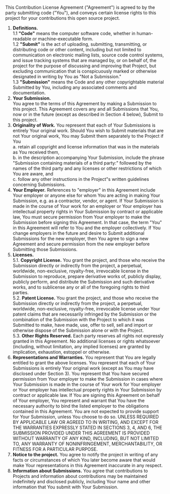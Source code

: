 This Contribution License Agreement ("Agreement") is agreed to by the party submitting code ("You"), and conveys certain license rights to this project for your contributions this open source project.   

1. **Definitions.**  
1.1 **"Code"** means the computer software code, whether in human-readable or machine-executable form.  
1.2 **"Submit"** is the act of uploading, submitting, transmitting, or distributing code or other content, including but not limited to communication on electronic mailing lists, source code control systems, and issue tracking systems that are managed by, or on behalf of, the project for the purpose of discussing and improving that Project, but excluding communication that is conspicuously marked or otherwise designated in writing by You as "Not a Submission."  
1.3 **"Submission"** means the Code and any other copyrightable material Submitted by You, including any associated comments and documentation.  
2. **Your Submission.**  
You agree to the terms of this Agreement by making a Submission to this project. This Agreement covers any and all Submissions that You, now or in the future (except as described in Section 4 below), Submit to this project.  
3. **Originality of Work.** You represent that each of Your Submissions is entirely Your original work. Should You wish to Submit materials that are not Your original work, You may Submit them separately to the Project if You   
a. retain all copyright and license information that was in the materials as You received them,   
b. in the description accompanying Your Submission, include the phrase "Submission containing materials of a third party:" followed by the names of the third party and any licenses or other restrictions of which You are aware, and   
c. follow any other instructions in the Project"s written guidelines concerning Submissions.  
4. **Your Employer.** References to "employer" in this Agreement include Your employer or anyone else for whom You are acting in making Your Submission, e.g. as a contractor, vendor, or agent. If Your Submission is made in the course of Your work for an employer or Your employer has intellectual property rights in Your Submission by contract or applicable law, You must secure permission from Your employer to make the Submission before signing this Agreement. In that case, the term "You" in this Agreement will refer to You and the employer collectively. If You change employers in the future and desire to Submit additional Submissions for the new employer, then You agree to sign a new Agreement and secure permission from the new employer before Submitting those Submissions.  
5. **Licenses.**  
5.1. **Copyright License.** You grant the project, and those who receive the Submission directly or indirectly from the project, a perpetual, worldwide, non-exclusive, royalty-free, irrevocable license in the Submission to reproduce, prepare derivative works of, publicly display, publicly perform, and distribute the Submission and such derivative works, and to sublicense any or all of the foregoing rights to third parties.  
5.2. **Patent License.** You grant the project, and those who receive the Submission directly or indirectly from the project, a perpetual, worldwide, non-exclusive, royalty-free, irrevocable license under Your patent claims that are necessarily infringed by the Submission or the combination of the Submission with the Project to which it was Submitted to make, have made, use, offer to sell, sell and import or otherwise dispose of the Submission alone or with the Project.  
5.3. **Other Rights Reserved.** Each party reserves all rights not expressly granted in this Agreement. No additional licenses or rights whatsoever (including, without limitation, any implied licenses) are granted by implication, exhaustion, estoppel or otherwise. 
6. **Representations and Warranties.** You represent that You are legally entitled to grant the above licenses. You represent that each of Your Submissions is entirely Your original work (except as You may have disclosed under Section 3). You represent that You have secured permission from Your employer to make the Submission in cases where Your Submission is made in the course of Your work for Your employer or Your employer has intellectual property rights in Your Submission by contract or applicable law. If You are signing this Agreement on behalf of Your employer, You represent and warrant that You have the necessary authority to bind the listed employer to the obligations contained in this Agreement. You are not expected to provide support for Your Submission, unless You choose to do so. UNLESS REQUIRED BY APPLICABLE LAW OR AGREED TO IN WRITING, AND EXCEPT FOR THE WARRANTIES EXPRESSLY STATED IN SECTIONS 3, 4, AND 6, THE SUBMISSION PROVIDED UNDER THIS AGREEMENT IS PROVIDED WITHOUT WARRANTY OF ANY KIND, INCLUDING, BUT NOT LIMITED TO, ANY WARRANTY OF NONINFRINGEMENT, MERCHANTABILITY, OR FITNESS FOR A PARTICULAR PURPOSE.  
7. **Notice to the project.** You agree to notify the project in writing of any facts or circumstances of which You later become aware that would make Your representations in this Agreement inaccurate in any respect.  
8. **Information about Submissions.** You agree that contributions to Projects and information about contributions may be maintained indefinitely and disclosed publicly, including Your name and other information that You submit with Your Submission.   
